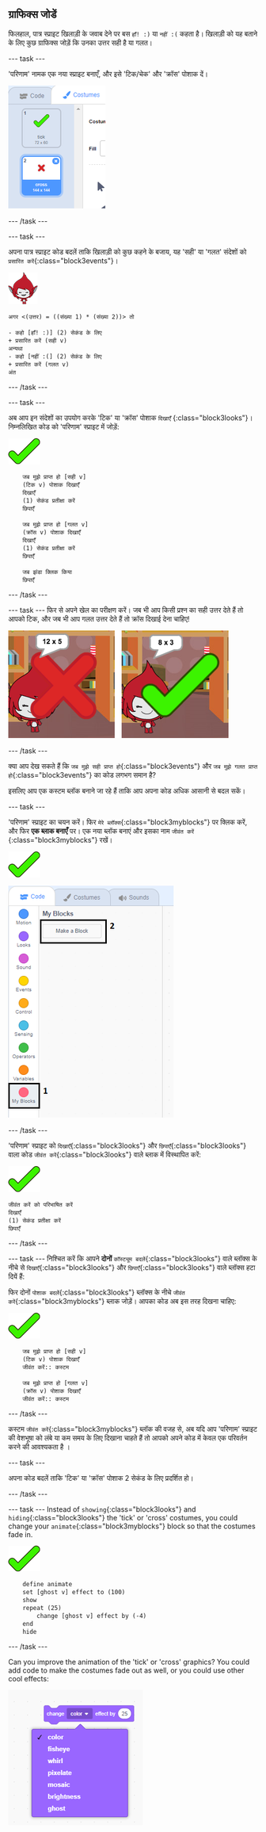## ग्राफिक्स जोडें

फिलहाल, पात्र स्प्राइट खिलाड़ी के जवाब देने पर बस ` हाँ! :) ` या ` नहीं :( ` कहता है। खिलाड़ी को यह बताने के लिए कुछ ग्राफिक्स जोड़ें कि उनका उत्तर सही है या गलत।

\--- task \---

'परिणाम' नामक एक नया स्प्राइट बनाएँ, और इसे 'टिक/चेक' और 'क्रॉस' पोशाक दें।

![Sprite with tick and cross costumes](images/brain-result.png)

\--- /task \---

\--- task \---

अपना पात्र स्प्राइट कोड बदलें ताकि खिलाड़ी को कुछ कहने के बजाय, यह 'सही' या 'गलत' संदेशों को `प्रसारित करें`{:class="block3events"}।

![पात्र स्प्राइट](images/giga-sprite.png)

```blocks3
अगर <(उत्तर) = ((संख्या 1) * (संख्या 2))> तो

- कहो [हाँ! :)] (2) सेकंड के लिए
+ प्रसारित करें (सही v)
अन्यथा
- कहो [नहीं :(] (2) सेकंड के लिए
+ प्रसारित करें (गलत v)
अंत
```

\--- /task \---

\--- task \---

अब आप इन संदेशों का उपयोग करके 'टिक' या 'क्रॉस' पोशाक `दिखाएँ` {:class="block3looks"}। निम्नलिखित कोड को 'परिणाम' स्प्राइट में जोड़ें:

![Result sprite](images/result-sprite.png)

```blocks3
    जब मुझे प्राप्त हो [सही v]
    (टिक v) पोशाक दिखाएँ
    दिखाएँ
    (1) सेकंड प्रतीक्षा करें
    छिपाएँ
  
    जब मुझे प्राप्त हो [गलत v]
    (क्रॉस v) पोशाक दिखाएँ
    दिखाएँ
    (1) सेकंड प्रतीक्षा करें
    छिपाएँ

    जब झंडा क्लिक किया
    छिपाएँ
```

\--- /task \---

\--- task \--- फिर से अपने खेल का परीक्षण करें। जब भी आप किसी प्रश्न का सही उत्तर देते हैं तो आपको टिक, और जब भी आप गलत उत्तर देते हैं तो क्रॉस दिखाई देना चाहिए!

![Tick for correct, cross for wrong answer](images/brain-test-answer.png)

\--- /task \---

क्या आप देख सकते हैं कि `जब मुझे सही प्राप्त हो`{:class="block3events"} और `जब मुझे गलत प्राप्त हो`{:class="block3events"} का कोड लगभग समान है?

इसलिए आप एक कस्टम ब्लॉक बनाने जा रहे हैं ताकि आप अपना कोड अधिक आसानी से बदल सकें।

\--- task \---

'परिणाम' स्प्राइट का चयन करें। फिर `मेरे ब्लॉक्स`{:class="block3myblocks"} पर क्लिक करें, और फिर **एक ब्लाक बनाएँ** पर। एक नया ब्लॉक बनाएं और इसका नाम `जीवंत करें` {:class="block3myblocks"} रखें।

![Result sprite](images/result-sprite.png)

![Create a block called animate](images/brain-animate-function.png)

\--- /task \---

'परिणाम' स्प्राइट को `दिखाएँ`{:class="block3looks"} और `छिपाएँ`{:class="block3looks"} वाला कोड `जीवंत करें`{:class="block3looks"} वाले ब्लाक में विस्थापित करें:

![Result sprite](images/result-sprite.png)

```blocks3
जीवंत करें को परिभाषित करें
दिखाएँ
(1) सेकंड प्रतीक्षा करें
छिपाएँ
```

\--- /task \---

\--- task \--- निश्चित करें कि आपने **दोनों** `कॉस्ट्यूम बदलें`{:class="block3looks"} वाले ब्लॉक्स के नीचे से `दिखाएँ`{:class="block3looks"} और `छिपाएँ`{:class="block3looks"} वाले ब्लॉक्स हटा दियें हैं:

फिर दोनों `पोशाक बदलें`{:class="block3looks"} ब्लॉक्स के नीचे `जीवंत करें`{:class="block3myblocks"} ब्लाक जोड़ें। आपका कोड अब इस तरह दिखना चाहिए:

![Result sprite](images/result-sprite.png)

```blocks3
    जब मुझे प्राप्त हो [सही v]
    (टिक v) पोशाक दिखाएँ
    जीवंत करें:: कस्टम

    जब मुझे प्राप्त हो [गलत v]
    (क्रॉस v) पोशाक दिखाएँ
    जीवंत करें:: कस्टम
```

\--- /task \---

कस्टम `जीवंत करें`{:class="block3myblocks"} ब्लॉक की वजह से, अब यदि आप 'परिणाम' स्प्राइट की वेशभूषा को लंबे या कम समय के लिए दिखाना चाहते हैं तो आपको अपने कोड में केवल एक परिवर्तन करने की आवश्यकता है ।

\--- task \---

अपना कोड बदलें ताकि 'टिक' या 'क्रॉस' पोशाक 2 सेकंड के लिए प्रदर्शित हो।

\--- /task \---

\--- task \--- Instead of `showing`{:class="block3looks"} and `hiding`{:class="block3looks"} the 'tick' or 'cross' costumes, you could change your `animate`{:class="block3myblocks"} block so that the costumes fade in.

![Result sprite](images/result-sprite.png)

```blocks3
    define animate
    set [ghost v] effect to (100)
    show
    repeat (25)
        change [ghost v] effect by (-4)
    end
    hide
```

\--- /task \---

Can you improve the animation of the 'tick' or 'cross' graphics? You could add code to make the costumes fade out as well, or you could use other cool effects:

![स्क्रीनशॉट](images/brain-effects.png)